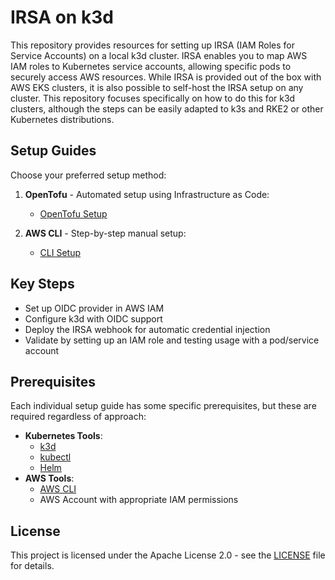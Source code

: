 # IRSA on k3d

This repository provides resources for setting up IRSA (IAM Roles for Service Accounts) on a local k3d cluster. IRSA enables you to map AWS IAM roles to Kubernetes service accounts, allowing specific pods to securely access AWS resources. While IRSA is provided out of the box with AWS EKS clusters, it is also possible to self-host the IRSA setup on any cluster. This repository focuses specifically on how to do this for k3d clusters, although the steps can be easily adapted to k3s and RKE2 or other Kubernetes distributions.

## Setup Guides

Choose your preferred setup method:

1. **OpenTofu** - Automated setup using Infrastructure as Code:
   - [OpenTofu Setup](./docs/opentofu-setup.md)

2. **AWS CLI** - Step-by-step manual setup:
   - [CLI Setup](./docs/cli-setup.md)

## Key Steps

- Set up OIDC provider in AWS IAM
- Configure k3d with OIDC support
- Deploy the IRSA webhook for automatic credential injection
- Validate by setting up an IAM role and testing usage with a pod/service account

## Prerequisites

Each individual setup guide has some specific prerequisites, but these are required regardless of approach:

- **Kubernetes Tools**:
  - [k3d](https://k3d.io/stable/)
  - [kubectl](https://kubernetes.io/docs/reference/kubectl/)
  - [Helm](https://helm.sh/)
- **AWS Tools**:
  - [AWS CLI](https://aws.amazon.com/cli/)
  - AWS Account with appropriate IAM permissions

## License

This project is licensed under the Apache License 2.0 - see the [LICENSE](LICENSE) file for details.
